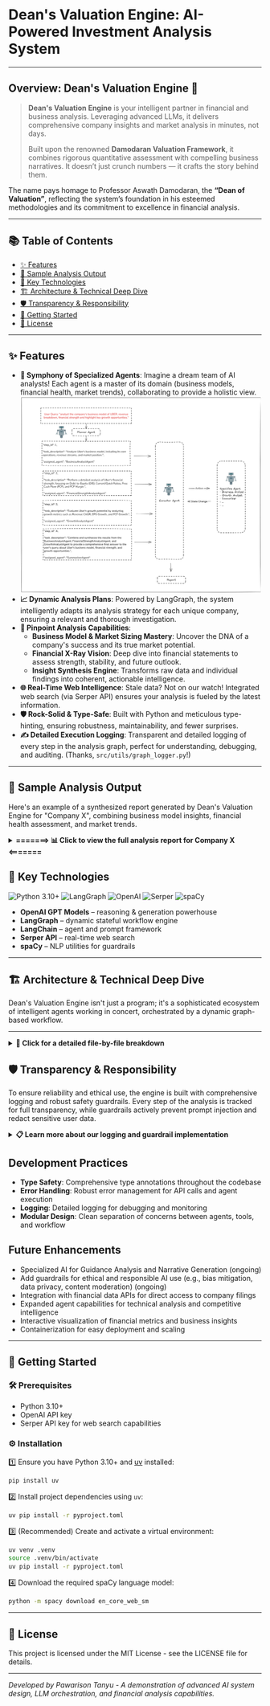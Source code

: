 # Dean's Valuation Engine: AI-Powered Investment Analysis System
---

## Overview: Dean's Valuation Engine 🚀

> **Dean's Valuation Engine** is your intelligent partner in financial and business analysis. Leveraging advanced LLMs, it delivers comprehensive company insights and market analysis in minutes, not days.
>
> Built upon the renowned **Damodaran Valuation Framework**, it combines rigorous quantitative assessment with compelling business narratives. It doesn’t just crunch numbers — it crafts the story behind them.
>
The name pays homage to Professor Aswath Damodaran, the **“Dean of Valuation”**, reflecting the system’s foundation in his esteemed methodologies and its commitment to excellence in financial analysis.

---

## 📚 Table of Contents

- [✨ Features](#features)
- [📝 Sample Analysis Output](#sample-analysis-output)
- [🔑 Key Technologies](#key-technologies)
- [🏗️ Architecture & Technical Deep Dive](#architecture--technical-deep-dive)
- [🛡️ Transparency & Responsibility](#transparency--responsibility)
- [🚀 Getting Started](#getting-started)
- [📄 License](#license)

---

## ✨ Features
- **🤖 Symphony of Specialized Agents**: Imagine a dream team of AI analysts! Each agent is a master of its domain (business models, financial health, market trends), collaborating to provide a holistic view.
![Dean's Valuation Engine Workflow](asset/agent_flow_update.png)
- **📈 Dynamic Analysis Plans**: Powered by LangGraph, the system intelligently adapts its analysis strategy for each unique company, ensuring a relevant and thorough investigation.
- **🎯 Pinpoint Analysis Capabilities**:
    - **Business Model & Market Sizing Mastery**: Uncover the DNA of a company's success and its true market potential.
    - **Financial X-Ray Vision**: Deep dive into financial statements to assess strength, stability, and future outlook.
    - **Insight Synthesis Engine**: Transforms raw data and individual findings into coherent, actionable intelligence.
- **🌐 Real-Time Web Intelligence**: Stale data? Not on our watch! Integrated web search (via Serper API) ensures your analysis is fueled by the latest information.
- **🛡️ Rock-Solid & Type-Safe**: Built with Python and meticulous type-hinting, ensuring robustness, maintainability, and fewer surprises.
- **✍️ Detailed Execution Logging**: Transparent and detailed logging of every step in the analysis graph, perfect for understanding, debugging, and auditing. (Thanks, `src/utils/graph_logger.py`!)


---

## 📝 Sample Analysis Output

Here's an example of a synthesized report generated by Dean's Valuation Engine for "Company X", combining business model insights, financial health assessment, and market trends.

<details>
<summary><strong>=======> 📊 Click to view the full analysis report for Company X <=======</strong></summary>

**query:** "analyst the company's business model of UBER, revenue breakdown, financial strength and highlight key growth opportunities."

**report:** 
## Comprehensive Analysis of Uber's Business Model, Financial Strength, and Growth Opportunities

### Overview of Uber's Business Model

Uber operates as a multi-sided platform, offering a range of services that include Mobility (ride-hailing, car rentals), Delivery (Uber Eats for food and groceries), Freight (Uber Freight for logistics), and ancillary services such as Uber for Business and Uber Health. This marketplace model connects various stakeholders like riders, drivers, eaters, couriers, and shippers, leveraging network effects to enhance scale and defensibility. Uber's asset-light approach, which avoids owning vehicles or restaurants, facilitates rapid expansion and margin leverage. However, the company faces risks from regulatory changes, driver classification issues, and competitive pricing pressures, particularly in the Delivery and Freight sectors. Despite these challenges, Uber's diversification across segments and geographies helps mitigate some cyclical risks, although it also exposes the company to local regulatory and economic shocks [Sources: Uber 2024 Annual Report, Uber Investor Update Feb 2024, Statista].

### Revenue Breakdown and Consistency

Uber's revenue is primarily derived from three segments: Mobility (~57% of total revenue), Delivery (~33%), and Freight (~10%), with other services contributing less than 1%. Mobility remains the most profitable segment, boasting a 76% market share in the US ride-hailing market as of March 2024. Delivery, while lower margin, is growing steadily and provides diversification. Freight, although currently loss-making, offers long-term potential. Uber's revenue is moderately cyclical, with Mobility being the most sensitive to economic cycles and seasonality. Delivery shows some counter-cyclical traits, while Freight is highly cyclical, tied to broader logistics trends. The lack of long-term contracts in core segments increases forecasting uncertainty, but high-frequency usage and global diversification help smooth volatility [Sources: Statista, Uber Q4 2024 Earnings, Investopedia].

### Financial Strength

#### Debt-to-Equity (D/E) Ratio
Uber's D/E ratio as of Q4 2024 is between 0.43 and 0.51, a significant improvement from its 12-month average of 0.65. This reduction in leverage indicates a deliberate effort to strengthen the balance sheet, supported by strong free cash flow and debt repayments. This level of leverage is sustainable given Uber's asset-light, cash-generative business model [Sources: GuruFocus, FinanceCharts].

#### Liquidity Ratios
Uber's current ratio ranges from 0.94 to 1.19, and its quick ratio from 0.66 to 0.8, both below the ideal threshold for tech companies. This suggests a relatively tight liquidity position, although Uber's strong cash generation mitigates short-term liquidity risks [Sources: Futunn, ReadyRatios, CSIMarket, Finbox].

#### Free Cash Flow (FCF) and Margin
Uber's FCF reached $1.7 billion in Q4 2024, with a trailing twelve-month FCF of $6.9 billion. The FCF margin stands at 14.3%, which is strong for a platform company. This robust cash generation supports Uber's ability to repay debt, invest in growth, and potentially return capital to shareholders [Sources: TradingView, Uber Q4 2024 Prepared Remarks PDF, StockStory, GoThematic].

### Growth Potential

#### Historical Growth Trends
Uber's revenue has grown at a CAGR of approximately 40.7% from 2020 to 2024, with a significant recovery post-pandemic. EPS turned positive in 2022, with a dramatic increase to $4.56 in 2024, partly due to a $6.4 billion tax benefit. FCF has also improved dramatically, with a consistent upward trend since 2021 [Sources: Uber Investor Relations, Macrotrends, Yahoo Finance].

#### Growth Stock Characteristics
Uber's growth metrics, including a revenue CAGR above 40%, position it as a growth stock. The company's valuation is driven by expectations of continued expansion, innovation, and market share gains [Sources: Uber Investor Relations, Macrotrends, Yahoo Finance].

#### Quality of Earnings
Uber's earnings quality is strong, with FCF growth supporting the reported earnings improvement. The 2024 EPS spike is partly non-recurring, but the underlying cash generation trend is robust and sustainable [Sources: Uber Investor Relations, Macrotrends, Yahoo Finance].

### Key Growth Opportunities

Uber's significant headroom for growth is evident in its small fraction of the serviceable available market (SAM) and total addressable market (TAM). Expansion into adjacent verticals such as groceries, healthcare logistics, and advertising, along with deeper penetration in emerging markets, are logical next steps. Success in these areas will require continued investment in technology, local partnerships, and regulatory navigation. Freight remains a long-term bet, with potential for scale but high competition and thin margins [Sources: Statista, McKinsey, Uber 2024 Investor Update, Gartner, GlobeNewswire].

### Conclusion

Uber's business model, financial strength, and growth potential position it as a leading player in the ride-hailing, delivery, and logistics markets. While the company faces challenges from regulatory and competitive pressures, its asset-light model, strong cash generation, and strategic diversification provide a solid foundation for future growth. Investors should be aware of the inherent volatility and high expectations associated with Uber's growth stock status, but the company's robust financial metrics and strategic opportunities suggest a promising outlook.

### References

1. [Uber 2024 Annual Report (10-K)](https://www.sec.gov/Archives/edgar/data/1543151/000154315125000008/uber-20241231.htm)
2. [Uber Investor Update Feb 2024 (PDF)](https://s23.q4cdn.com/407969754/files/doc_events/2024/Feb/14/uber-investor-update.pdf)
3. [Statista: Uber Revenue by Segment](https://www.statista.com/statistics/1173919/uber-global-net-revenue-segment/)
4. [Business of Apps: Uber Revenue and Usage Statistics (2025)](https://www.businessofapps.com/data/uber-statistics/)
5. [GuruFocus: Uber Debt-to-Equity](https://www.gurufocus.com/term/debt-to-equity/UBER)
6. [CSIMarket: Uber Quick Ratio](https://csimarket.com/stocks/singleFinancialStrength.php?code=UBER&Qr)
7. [StockStory: Uber FCF Margin](https://stockstory.org/stocks/nyse/uber)
8. [TradingView: Uber Q4 2024 Results](https://www.tradingview.com/news/tradingview:6167b26fcb52e:0-uber-technologies-inc-q4-and-full-year-2024-financial-results/)
9. [ReadyRatios: Uber Liquidity](https://www.readyratios.com/sec/UBER_uber-technologies-inc?type=quarterly)
10. [Macrotrends: Uber EPS, FCF, Net Income](https://www.macrotrends.net/stocks/charts/UBER/uber-technologies/)
11. [Yahoo Finance: Uber Income Statement](https://finance.yahoo.com/quote/UBER/financials/)
12. [FinanceCharts: Uber ROIC, FCF](https://www.financecharts.com/stocks/UBER/value/roic)
13. [Finbox: Uber CapEx, R&D](https://finbox.com/NYSE:UBER/explorer/rd_exp/)
14. [SEC 10-K Filings](https://www.sec.gov/Archives/edgar/data/1543151/000154315125000008/uber-20241231.htm)
</details>

## 🔑 Key Technologies

![Python 3.10+](https://img.shields.io/badge/Python-3.10+-blue.svg) ![LangGraph](https://img.shields.io/badge/LangGraph-Framework-blue) ![OpenAI](https://img.shields.io/badge/OpenAI-API-blue) ![Serper](https://img.shields.io/badge/Serper-API-blue) ![spaCy](https://img.shields.io/badge/spaCy-Framework-blue)

- **OpenAI GPT Models** – reasoning & generation powerhouse
- **LangGraph** – dynamic stateful workflow engine
- **LangChain** – agent and prompt framework
- **Serper API** – real-time web search
- **spaCy** – NLP utilities for guardrails

---

## 🏗️ Architecture & Technical Deep Dive

Dean's Valuation Engine isn't just a program; it's a sophisticated ecosystem of intelligent agents working in concert, orchestrated by a dynamic graph-based workflow.

---

<details>
<summary><strong>🔬 Click for a detailed file-by-file breakdown</strong></summary>

Here's a glimpse into its inner workings:

```
dean_valuation_engine/
├── src/
│   ├── agents/                 # 🧠 The Brains: Specialized AI Agents
│   │   ├── planner_agent.py    # 🗺️ The Master Orchestrator
│   │   ├── specialize_agent/   # 🕵️‍♂️ Domain Experts
│   │   ├── other_agent/        # 🧩 Utility Agents
│   │   ├── registry.py         # 📚 Agent Directory
│   │   └── constant.py         # ⚙️ Agent Config
│   ├── graph_nodes/            # 🔗 The Workflow Engine
│   │   ├── graph_builder.py    # 🏗️ The Architect
│   │   ├── graph_state.py      # 💾 Shared Memory
│   │   └── nodes/              # 🧩 Action Blocks
│   ├── tools/                  # 🛠️ The Toolkit
│   │   ├── search_tools.py     # 🌐 Web Intelligence
│   │   └── web_loader_tools.py # 📄 Content Fetchers
│   ├── utils/                  # 🔧 Utility Belt
│   │   ├── config_manager.py   # 🔑 Secrets & Settings
│   │   ├── graph_logger.py     # 📊 Execution Insights
│   │   └── logger.py           # 📝 General Scribe
│   ├── guardrails/             # 🛡️ Ethical Compass
│   │   ├── prompt_injection.py # 🛡️ Prompt Injection
│   │   ├── sensitive_info.py   # 🤫 Sensitive Info
│   │   └── guardrail_manager.py# 🚦 Guardrail Checks
├── pyproject.toml              # 📦 Dependencies
├── main.py                     # 🚀 Entry Point
└── README.md                   # 🕮 You are here!
```

---

### Core Principles

1️⃣ **Agent Specialization**  
At the heart of Dean's are highly specialized agents. The `PlannerAgent` acts as the conductor, interpreting user requests and devising a strategic plan. It then delegates tasks to `SpecializeAgent`s, such as:
- **BusinessModelAnalyst:** Dissects business models, revenue streams, and market positioning.
- **FinancialStrengthAnalyst:** Scrutinizes financial health, ratios, and stability.

2️⃣ **Dynamic Workflow Orchestration (LangGraph)**  
Forget static scripts! Dean's uses `LangGraph` to build and execute dynamic workflows.
- The `GraphBuilder` constructs a stateful graph where each `Node` represents a specific action (e.g., run an agent, search the web, process data).
- `GraphState` ensures information flows smoothly between nodes, allowing for complex, multi-step reasoning.
- This graph-based approach allows for conditional logic, retries, and parallel execution, making the analysis robust and adaptable.

3️⃣ **Data-Driven Insights (Tools)**  
Agents are empowered by a suite of `Tools`:
- `SearchTools` (leveraging Serper API) provide access to real-time web data, ensuring analyses are current and comprehensive.
- `WebLoaderTools` fetch and prepare online content for agent consumption.

4️⃣ **Robust Foundation (Utils & Guardrails)**  
- `ConfigManager` securely handles sensitive information like API keys.
- Comprehensive logging (`GraphLogger`, `Logger`) provides transparency and aids in debugging.
- The `Guardrails` system aims to ensure ethical, unbiased, and responsible AI outputs.

> This architecture allows Dean's to tackle complex analytical challenges with a level of depth and dynamism previously unattainable. It's not just about processing data; it's about generating genuine understanding.

---

## 🔬 Technical Deep Dive: How the Magic Happens 🛠️

Dean's's power stems from a carefully crafted architecture, blending specialized AI agents with a dynamic workflow engine. (Refer to the [System Architecture](#system-architecture) diagram for a visual map!)

![System Architecture](asset/graph.png)

### The Agentic Powerhouse

The core of Dean's is its multi-agent system, primarily managed within the `src/agents/` directory:
- **`PlannerAgent` (The Conductor)**: This crucial agent, located in `planner_agent.py`, receives the user's request. It then formulates a strategic plan, deciding which specialized agents are needed and in what order they should run. Think of it as the project manager for the AI team.
- **`SpecializeAgent`s (The Experts)**: Housed in `src/agents/specialize_agent/`, these are the domain gurus. Examples include:
    - *BusinessModelAnalyst*: Focuses on understanding a company's operational strategy, revenue generation, and market positioning.
    - *FinancialStrengthAnalyst*: Dives into financial statements, calculating key ratios and assessing overall fiscal health.
    Each agent leverages LangChain for its core logic, equipped with custom-engineered prompts tailored for its specific analytical tasks. The `agents/registry.py` helps in managing and accessing these specialized agents.

### Dynamic Workflow Orchestration with LangGraph

Static, predefined workflows are too limiting for complex analysis. That's where LangGraph, managed in `src/graph_nodes/`, shines:
- **`GraphBuilder` (`graph_builder.py`)**: This module is responsible for constructing the actual execution graph. Based on the `PlannerAgent`'s strategy, it dynamically assembles a series of `Nodes` (from `src/graph_nodes/nodes/`).
- **`GraphState` (`graph_state.py`)**: This defines the shared "memory" or state that is passed between nodes in the graph. It allows information, partial results, and context to flow seamlessly through the analysis pipeline.
- **Nodes**: Each node in the graph represents a specific task – invoking an agent, calling a tool (like web search), processing data, or making a decision. This modularity allows for incredible flexibility and the ability to create sophisticated, multi-step reasoning chains.

### Empowering Tools & Utilities

- **Real-Time Data Acquisition (`src/tools/`)**:
    - `search_tools.py`: Integrates with the Serper API, providing agents with the ability to perform real-time web searches for the most up-to-date information.
    - `web_loader_tools.py`: Fetches and preprocesses content from URLs, making it ready for agent analysis.
- **Robust Foundation (`src/utils/`)**:
    - `config_manager.py`: Securely manages API keys (OpenAI, Serper) and other configurations.
    - `logger.py` & `graph_logger.py`: Provide comprehensive logging. `graph_logger.py` is particularly vital, offering detailed insights into the execution of each node and the overall state of the LangGraph workflow, which is invaluable for debugging and understanding the system's behavior (this logs to `graph_execution_details.log`).

### Key Technologies Fueling the Robot

- **🧠 OpenAI (GPT models)**: The powerhouse behind the agents' reasoning, understanding, and generation capabilities.
- **🔗 LangChain**: The foundational framework for building agents, managing prompts, and structuring interactions with LLMs.
- **📈 LangGraph**: The engine for orchestrating the complex, stateful, multi-agent workflows.
- **🌐 Serper API**: The gateway to real-time web search, keeping analyses fresh and relevant.
- **🔒 Python 3.10+ with Full Type Hinting**: Ensures code clarity, robustness, and easier maintenance.
- **🛡️ spaCy**: Utilized for NLP tasks, potentially within the `guardrails` system for content analysis or PII detection.


---

</details>

## 🛡️ Transparency & Responsibility

To ensure reliability and ethical use, the engine is built with comprehensive logging and robust safety guardrails. Every step of the analysis is tracked for full transparency, while guardrails actively prevent prompt injection and redact sensitive user data.

<details>
<summary><strong>📋 Learn more about our logging and guardrail implementation</strong></summary>

Understanding what the Dean's is doing and ensuring it operates responsibly are paramount.

---

### 📋 Comprehensive Logging

- **General System Logs (`src/utils/logger.py`)**: Captures broad operational information, errors, and system events.
- **Detailed Graph Execution Logs (`src/utils/graph_logger.py`)**: This is where the magic of the workflow becomes transparent! This module provides meticulous JSON Lines logs (`graph_execution_details.log`) for each graph run. It records:
    - A unique `run_id` for each analysis.
    - The state *before* and *after* each node in the LangGraph executes.
    - The outputs or errors generated by each node.
    - Graph start and end times.
    This granular logging is indispensable for debugging, performance analysis, and auditing the decision-making process of the AI.

### Ethical Guardrails (`src/guardrails/`): Building Trust & Safety

Dean's is engineered with a strong commitment to responsible AI. The `src/guardrails/` directory houses critical components designed to ensure safe and ethical operation, managed by the `guardrail_manager.py`:

- **🛡️ Prompt Injection Defense (`prompt_injection.py`)**: Actively works to detect and neutralize attempts to manipulate the LLM's behavior through malicious inputs. This helps maintain the integrity and intended focus of the analysis.
- **🤫 Sensitive Information (PII) Detection & Redaction (`sensitive_info.py`)**: Scans inputs and potential outputs for Personally Identifiable Information (PII) and other sensitive data. Detected information can be flagged or redacted to protect user privacy and comply with data protection standards. (Leverages spaCy for some NLP-based detection).

**Ongoing Development & Future Goals:**
While the current guardrails provide a strong foundation, we are continuously working to enhance them. Future aspirations include more sophisticated mechanisms for:
- **Bias Mitigation**: Developing techniques to identify and reduce potential biases in analytical outputs.
- **Content Moderation**: Expanding checks to prevent the generation of inappropriate or harmful content beyond PII and prompt injections.
- **Factual Accuracy Enhancement**: Implementing more robust cross-referencing and validation techniques.

Building trust and ensuring the reliability of AI-generated insights is a top priority.

</details>

## Development Practices

- **Type Safety**: Comprehensive type annotations throughout the codebase
- **Error Handling**: Robust error management for API calls and agent execution
- **Logging**: Detailed logging for debugging and monitoring
- **Modular Design**: Clean separation of concerns between agents, tools, and workflow

## Future Enhancements
- Specialized AI for Guidance Analysis and Narrative Generation (ongoing)
- Add guardrails for ethical and responsible AI use (e.g., bias mitigation, data privacy, content moderation) (ongoing)
- Integration with financial data APIs for direct access to company filings
- Expanded agent capabilities for technical analysis and competitive intelligence
- Interactive visualization of financial metrics and business insights
- Containerization for easy deployment and scaling


---

## 🚀 Getting Started

### 🛠️ Prerequisites

- Python 3.10+
- OpenAI API key
- Serper API key for web search capabilities

### ⚙️ Installation

1️⃣ Ensure you have Python 3.10+ and [uv](https://github.com/astral-sh/uv) installed:
   ```bash
   pip install uv
   ```

2️⃣ Install project dependencies using `uv`:
   ```bash
   uv pip install -r pyproject.toml
   ```

3️⃣ (Recommended) Create and activate a virtual environment:
   ```bash
   uv venv .venv
   source .venv/bin/activate
   uv pip install -r pyproject.toml
   ```

4️⃣ Download the required spaCy language model:
   ```bash
   python -m spacy download en_core_web_sm
   ```

---

## 📄 License

This project is licensed under the MIT License - see the LICENSE file for details.

---

*Developed by Pawarison Tanyu - A demonstration of advanced AI system design, LLM orchestration, and financial analysis capabilities.*